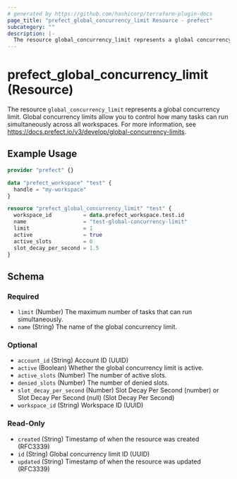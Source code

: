```yaml
---
# generated by https://github.com/hashicorp/terraform-plugin-docs
page_title: "prefect_global_concurrency_limit Resource - prefect"
subcategory: ""
description: |-
  The resource global_concurrency_limit represents a global concurrency limit. Global concurrency limits allow you to control how many tasks can run simultaneously across all workspaces. For more information, see https://docs.prefect.io/v3/develop/global-concurrency-limits.
---
```


# prefect_global_concurrency_limit (Resource)

The resource `global_concurrency_limit` represents a global concurrency limit. Global concurrency limits allow you to control how many tasks can run simultaneously across all workspaces. For more information, see https://docs.prefect.io/v3/develop/global-concurrency-limits.

## Example Usage

```terraform
provider "prefect" {}

data "prefect_workspace" "test" {
  handle = "my-workspace"
}

resource "prefect_global_concurrency_limit" "test" {
  workspace_id          = data.prefect_workspace.test.id
  name                  = "test-global-concurrency-limit"
  limit                 = 1
  active                = true
  active_slots          = 0
  slot_decay_per_second = 1.5
}
```

<!-- schema generated by tfplugindocs -->
## Schema

### Required

- `limit` (Number) The maximum number of tasks that can run simultaneously.
- `name` (String) The name of the global concurrency limit.

### Optional

- `account_id` (String) Account ID (UUID)
- `active` (Boolean) Whether the global concurrency limit is active.
- `active_slots` (Number) The number of active slots.
- `denied_slots` (Number) The number of denied slots.
- `slot_decay_per_second` (Number) Slot Decay Per Second (number) or Slot Decay Per Second (null) (Slot Decay Per Second)
- `workspace_id` (String) Workspace ID (UUID)

### Read-Only

- `created` (String) Timestamp of when the resource was created (RFC3339)
- `id` (String) Global concurrency limit ID (UUID)
- `updated` (String) Timestamp of when the resource was updated (RFC3339)

